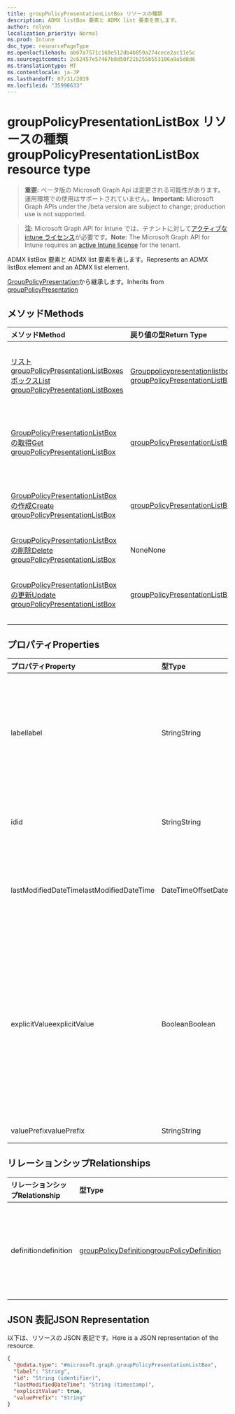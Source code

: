 ```yaml
---
title: groupPolicyPresentationListBox リソースの種類
description: ADMX listBox 要素と ADMX list 要素を表します。
author: rolyon
localization_priority: Normal
ms.prod: Intune
doc_type: resourcePageType
ms.openlocfilehash: ab67a7571c160e512db4b859a274cece2ac11e5c
ms.sourcegitcommit: 2c62457e57467b8d50f21b255b553106a9a5d8d6
ms.translationtype: MT
ms.contentlocale: ja-JP
ms.lasthandoff: 07/31/2019
ms.locfileid: "35998633"
---
```

# <a name="grouppolicypresentationlistbox-resource-type"></a><span data-ttu-id="494f3-103">groupPolicyPresentationListBox リソースの種類</span><span class="sxs-lookup"><span data-stu-id="494f3-103">groupPolicyPresentationListBox resource type</span></span>

> <span data-ttu-id="494f3-104">**重要:** ベータ版の Microsoft Graph Api は変更される可能性があります。運用環境での使用はサポートされていません。</span><span class="sxs-lookup"><span data-stu-id="494f3-104">**Important:** Microsoft Graph APIs under the /beta version are subject to change; production use is not supported.</span></span>

> <span data-ttu-id="494f3-105">**注:** Microsoft Graph API for Intune では、テナントに対して[アクティブな intune ライセンス](https://go.microsoft.com/fwlink/?linkid=839381)が必要です。</span><span class="sxs-lookup"><span data-stu-id="494f3-105">**Note:** The Microsoft Graph API for Intune requires an [active Intune license](https://go.microsoft.com/fwlink/?linkid=839381) for the tenant.</span></span>

<span data-ttu-id="494f3-106">ADMX listBox 要素と ADMX list 要素を表します。</span><span class="sxs-lookup"><span data-stu-id="494f3-106">Represents an ADMX listBox element and an ADMX list element.</span></span>


<span data-ttu-id="494f3-107">[GroupPolicyPresentation](../resources/intune-grouppolicy-grouppolicypresentation.md)から継承します。</span><span class="sxs-lookup"><span data-stu-id="494f3-107">Inherits from [groupPolicyPresentation](../resources/intune-grouppolicy-grouppolicypresentation.md)</span></span>

## <a name="methods"></a><span data-ttu-id="494f3-108">メソッド</span><span class="sxs-lookup"><span data-stu-id="494f3-108">Methods</span></span>
|<span data-ttu-id="494f3-109">メソッド</span><span class="sxs-lookup"><span data-stu-id="494f3-109">Method</span></span>|<span data-ttu-id="494f3-110">戻り値の型</span><span class="sxs-lookup"><span data-stu-id="494f3-110">Return Type</span></span>|<span data-ttu-id="494f3-111">説明</span><span class="sxs-lookup"><span data-stu-id="494f3-111">Description</span></span>|
|:---|:---|:---|
|[<span data-ttu-id="494f3-112">リスト groupPolicyPresentationListBoxes ボックス</span><span class="sxs-lookup"><span data-stu-id="494f3-112">List groupPolicyPresentationListBoxes</span></span>](../api/intune-grouppolicy-grouppolicypresentationlistbox-list.md)|<span data-ttu-id="494f3-113">[Grouppolicypresentationlistbox](../resources/intune-grouppolicy-grouppolicypresentationlistbox.md)コレクション</span><span class="sxs-lookup"><span data-stu-id="494f3-113">[groupPolicyPresentationListBox](../resources/intune-grouppolicy-grouppolicypresentationlistbox.md) collection</span></span>|<span data-ttu-id="494f3-114">[Grouppolicypresentationlistbox](../resources/intune-grouppolicy-grouppolicypresentationlistbox.md)オブジェクトのプロパティとリレーションシップをリストします。</span><span class="sxs-lookup"><span data-stu-id="494f3-114">List properties and relationships of the [groupPolicyPresentationListBox](../resources/intune-grouppolicy-grouppolicypresentationlistbox.md) objects.</span></span>|
|[<span data-ttu-id="494f3-115">GroupPolicyPresentationListBox の取得</span><span class="sxs-lookup"><span data-stu-id="494f3-115">Get groupPolicyPresentationListBox</span></span>](../api/intune-grouppolicy-grouppolicypresentationlistbox-get.md)|[<span data-ttu-id="494f3-116">groupPolicyPresentationListBox</span><span class="sxs-lookup"><span data-stu-id="494f3-116">groupPolicyPresentationListBox</span></span>](../resources/intune-grouppolicy-grouppolicypresentationlistbox.md)|<span data-ttu-id="494f3-117">[Grouppolicypresentationlistbox](../resources/intune-grouppolicy-grouppolicypresentationlistbox.md)オブジェクトのプロパティとリレーションシップを読み取ります。</span><span class="sxs-lookup"><span data-stu-id="494f3-117">Read properties and relationships of the [groupPolicyPresentationListBox](../resources/intune-grouppolicy-grouppolicypresentationlistbox.md) object.</span></span>|
|[<span data-ttu-id="494f3-118">GroupPolicyPresentationListBox の作成</span><span class="sxs-lookup"><span data-stu-id="494f3-118">Create groupPolicyPresentationListBox</span></span>](../api/intune-grouppolicy-grouppolicypresentationlistbox-create.md)|[<span data-ttu-id="494f3-119">groupPolicyPresentationListBox</span><span class="sxs-lookup"><span data-stu-id="494f3-119">groupPolicyPresentationListBox</span></span>](../resources/intune-grouppolicy-grouppolicypresentationlistbox.md)|<span data-ttu-id="494f3-120">新しい[Grouppolicypresentationlistbox](../resources/intune-grouppolicy-grouppolicypresentationlistbox.md)オブジェクトを作成します。</span><span class="sxs-lookup"><span data-stu-id="494f3-120">Create a new [groupPolicyPresentationListBox](../resources/intune-grouppolicy-grouppolicypresentationlistbox.md) object.</span></span>|
|[<span data-ttu-id="494f3-121">GroupPolicyPresentationListBox の削除</span><span class="sxs-lookup"><span data-stu-id="494f3-121">Delete groupPolicyPresentationListBox</span></span>](../api/intune-grouppolicy-grouppolicypresentationlistbox-delete.md)|<span data-ttu-id="494f3-122">None</span><span class="sxs-lookup"><span data-stu-id="494f3-122">None</span></span>|<span data-ttu-id="494f3-123">[Grouppolicypresentationlistbox](../resources/intune-grouppolicy-grouppolicypresentationlistbox.md)を削除します。</span><span class="sxs-lookup"><span data-stu-id="494f3-123">Deletes a [groupPolicyPresentationListBox](../resources/intune-grouppolicy-grouppolicypresentationlistbox.md).</span></span>|
|[<span data-ttu-id="494f3-124">GroupPolicyPresentationListBox の更新</span><span class="sxs-lookup"><span data-stu-id="494f3-124">Update groupPolicyPresentationListBox</span></span>](../api/intune-grouppolicy-grouppolicypresentationlistbox-update.md)|[<span data-ttu-id="494f3-125">groupPolicyPresentationListBox</span><span class="sxs-lookup"><span data-stu-id="494f3-125">groupPolicyPresentationListBox</span></span>](../resources/intune-grouppolicy-grouppolicypresentationlistbox.md)|<span data-ttu-id="494f3-126">[Grouppolicypresentationlistbox](../resources/intune-grouppolicy-grouppolicypresentationlistbox.md)オブジェクトのプロパティを更新します。</span><span class="sxs-lookup"><span data-stu-id="494f3-126">Update the properties of a [groupPolicyPresentationListBox](../resources/intune-grouppolicy-grouppolicypresentationlistbox.md) object.</span></span>|

## <a name="properties"></a><span data-ttu-id="494f3-127">プロパティ</span><span class="sxs-lookup"><span data-stu-id="494f3-127">Properties</span></span>
|<span data-ttu-id="494f3-128">プロパティ</span><span class="sxs-lookup"><span data-stu-id="494f3-128">Property</span></span>|<span data-ttu-id="494f3-129">型</span><span class="sxs-lookup"><span data-stu-id="494f3-129">Type</span></span>|<span data-ttu-id="494f3-130">説明</span><span class="sxs-lookup"><span data-stu-id="494f3-130">Description</span></span>|
|:---|:---|:---|
|<span data-ttu-id="494f3-131">label</span><span class="sxs-lookup"><span data-stu-id="494f3-131">label</span></span>|<span data-ttu-id="494f3-132">String</span><span class="sxs-lookup"><span data-stu-id="494f3-132">String</span></span>|<span data-ttu-id="494f3-133">任意のプレゼンテーションエンティティのローカライズされたテキストラベル。</span><span class="sxs-lookup"><span data-stu-id="494f3-133">Localized text label for any presentation entity.</span></span> <span data-ttu-id="494f3-134">既定値は空白です。</span><span class="sxs-lookup"><span data-stu-id="494f3-134">The default value is empty.</span></span> <span data-ttu-id="494f3-135">[GroupPolicyPresentation](../resources/intune-grouppolicy-grouppolicypresentation.md)から継承します。</span><span class="sxs-lookup"><span data-stu-id="494f3-135">Inherited from [groupPolicyPresentation](../resources/intune-grouppolicy-grouppolicypresentation.md)</span></span>|
|<span data-ttu-id="494f3-136">id</span><span class="sxs-lookup"><span data-stu-id="494f3-136">id</span></span>|<span data-ttu-id="494f3-137">String</span><span class="sxs-lookup"><span data-stu-id="494f3-137">String</span></span>|<span data-ttu-id="494f3-138">エンティティのキー。</span><span class="sxs-lookup"><span data-stu-id="494f3-138">Key of the entity.</span></span> <span data-ttu-id="494f3-139">[GroupPolicyPresentation](../resources/intune-grouppolicy-grouppolicypresentation.md)から継承します。</span><span class="sxs-lookup"><span data-stu-id="494f3-139">Inherited from [groupPolicyPresentation](../resources/intune-grouppolicy-grouppolicypresentation.md)</span></span>|
|<span data-ttu-id="494f3-140">lastModifiedDateTime</span><span class="sxs-lookup"><span data-stu-id="494f3-140">lastModifiedDateTime</span></span>|<span data-ttu-id="494f3-141">DateTimeOffset</span><span class="sxs-lookup"><span data-stu-id="494f3-141">DateTimeOffset</span></span>|<span data-ttu-id="494f3-142">エンティティが最後に変更された日付と時刻。</span><span class="sxs-lookup"><span data-stu-id="494f3-142">The date and time the entity was last modified.</span></span> <span data-ttu-id="494f3-143">[GroupPolicyPresentation](../resources/intune-grouppolicy-grouppolicypresentation.md)から継承します。</span><span class="sxs-lookup"><span data-stu-id="494f3-143">Inherited from [groupPolicyPresentation](../resources/intune-grouppolicy-grouppolicypresentation.md)</span></span>|
|<span data-ttu-id="494f3-144">explicitValue</span><span class="sxs-lookup"><span data-stu-id="494f3-144">explicitValue</span></span>|<span data-ttu-id="494f3-145">Boolean</span><span class="sxs-lookup"><span data-stu-id="494f3-145">Boolean</span></span>|<span data-ttu-id="494f3-146">このオプションが指定されている場合、ユーザーはレジストリサブキーの値とレジストリサブキー名を指定する必要があります。</span><span class="sxs-lookup"><span data-stu-id="494f3-146">If this option is specified true the user must specify the registry subkey value and the registry subkey name.</span></span> <span data-ttu-id="494f3-147">リストボックスに2つの列が表示されます。1つは名前用、もう1つはデータ用です。</span><span class="sxs-lookup"><span data-stu-id="494f3-147">The list box shows two columns, one for the name and one for the data.</span></span> <span data-ttu-id="494f3-148">既定値は false です。</span><span class="sxs-lookup"><span data-stu-id="494f3-148">The default value is false.</span></span>|
|<span data-ttu-id="494f3-149">valuePrefix</span><span class="sxs-lookup"><span data-stu-id="494f3-149">valuePrefix</span></span>|<span data-ttu-id="494f3-150">String</span><span class="sxs-lookup"><span data-stu-id="494f3-150">String</span></span>|<span data-ttu-id="494f3-151">まだ文書化されていません</span><span class="sxs-lookup"><span data-stu-id="494f3-151">Not yet documented</span></span>|

## <a name="relationships"></a><span data-ttu-id="494f3-152">リレーションシップ</span><span class="sxs-lookup"><span data-stu-id="494f3-152">Relationships</span></span>
|<span data-ttu-id="494f3-153">リレーションシップ</span><span class="sxs-lookup"><span data-stu-id="494f3-153">Relationship</span></span>|<span data-ttu-id="494f3-154">型</span><span class="sxs-lookup"><span data-stu-id="494f3-154">Type</span></span>|<span data-ttu-id="494f3-155">説明</span><span class="sxs-lookup"><span data-stu-id="494f3-155">Description</span></span>|
|:---|:---|:---|
|<span data-ttu-id="494f3-156">definition</span><span class="sxs-lookup"><span data-stu-id="494f3-156">definition</span></span>|[<span data-ttu-id="494f3-157">groupPolicyDefinition</span><span class="sxs-lookup"><span data-stu-id="494f3-157">groupPolicyDefinition</span></span>](../resources/intune-grouppolicy-grouppolicydefinition.md)|<span data-ttu-id="494f3-158">プレゼンテーションに関連付けられたグループポリシーの定義。</span><span class="sxs-lookup"><span data-stu-id="494f3-158">The group policy definition associated with the presentation.</span></span> <span data-ttu-id="494f3-159">[GroupPolicyPresentation](../resources/intune-grouppolicy-grouppolicypresentation.md)から継承します。</span><span class="sxs-lookup"><span data-stu-id="494f3-159">Inherited from [groupPolicyPresentation](../resources/intune-grouppolicy-grouppolicypresentation.md)</span></span>|

## <a name="json-representation"></a><span data-ttu-id="494f3-160">JSON 表記</span><span class="sxs-lookup"><span data-stu-id="494f3-160">JSON Representation</span></span>
<span data-ttu-id="494f3-161">以下は、リソースの JSON 表記です。</span><span class="sxs-lookup"><span data-stu-id="494f3-161">Here is a JSON representation of the resource.</span></span>
<!-- {
  "blockType": "resource",
  "keyProperty": "id",
  "@odata.type": "microsoft.graph.groupPolicyPresentationListBox"
}
-->
``` json
{
  "@odata.type": "#microsoft.graph.groupPolicyPresentationListBox",
  "label": "String",
  "id": "String (identifier)",
  "lastModifiedDateTime": "String (timestamp)",
  "explicitValue": true,
  "valuePrefix": "String"
}
```





